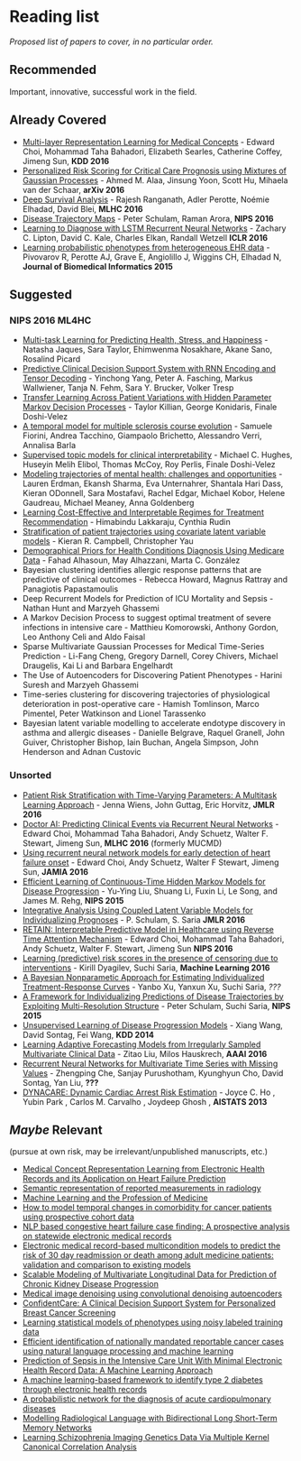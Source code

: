 # Reading list

_Proposed list of papers to cover, in no particular order._

## Recommended

Important, innovative, successful work in the field.

## Already Covered

- [Multi-layer Representation Learning for Medical Concepts](https://arxiv.org/abs/1602.05568) - Edward Choi, Mohammad Taha Bahadori, Elizabeth Searles, Catherine Coffey, Jimeng Sun, **KDD 2016**
- [Personalized Risk Scoring for Critical Care Prognosis using Mixtures of Gaussian Processes](https://arxiv.org/abs/1610.08853) - Ahmed M. Alaa, Jinsung Yoon, Scott Hu, Mihaela van der Schaar, **arXiv 2016**
- [Deep Survival Analysis](https://arxiv.org/abs/1608.02158) - Rajesh Ranganath, Adler Perotte, Noémie Elhadad, David Blei, **MLHC 2016**
- [Disease Trajectory Maps](https://arxiv.org/abs/1606.09184) - Peter Schulam, Raman Arora, **NIPS 2016**
- [Learning to Diagnose with LSTM Recurrent Neural Networks](https://arxiv.org/abs/1511.03677) - Zachary C. Lipton, David C. Kale, Charles Elkan, Randall Wetzell **ICLR 2016**
- [Learning probabilistic phenotypes from heterogeneous EHR data](http://www.ncbi.nlm.nih.gov/pubmed/26464024) - Pivovarov R, Perotte AJ, Grave E, Angiolillo J, Wiggins CH, Elhadad N, **Journal of Biomedical Informatics 2015**

## Suggested

### NIPS 2016 ML4HC
- [Multi-task Learning for Predicting Health, Stress, and Happiness](http://affect.media.mit.edu/pdfs/16.Jaques-Taylor-et-al-PredictingHealthStressHappiness.pdf) - Natasha Jaques, Sara Taylor, Ehimwenma Nosakhare, Akane Sano, Rosalind Picard
- [Predictive Clinical Decision Support System with RNN Encoding and Tensor Decoding](https://arxiv.org/abs/1612.00611) - Yinchong Yang, Peter A. Fasching, Markus Wallwiener, Tanja N. Fehm, Sara Y. Brucker, Volker Tresp
- [Transfer Learning Across Patient Variations with Hidden Parameter Markov Decision Processes](https://arxiv.org/abs/1612.00475) - Taylor Killian, George Konidaris, Finale Doshi-Velez
- [A temporal model for multiple sclerosis course evolution](https://arxiv.org/abs/1612.00615) - Samuele Fiorini, Andrea Tacchino, Giampaolo Brichetto, Alessandro Verri, Annalisa Barla
- [Supervised topic models for clinical interpretability](https://arxiv.org/abs/1612.01678) - Michael C. Hughes, Huseyin Melih Elibol, Thomas McCoy, Roy Perlis, Finale Doshi-Velez
- [Modeling trajectories of mental health: challenges and opportunities](https://arxiv.org/abs/1612.01055) - Lauren Erdman, Ekansh Sharma, Eva Unternahrer, Shantala Hari Dass, Kieran ODonnell, Sara Mostafavi, Rachel Edgar, Michael Kobor, Helene Gaudreau, Michael Meaney, Anna Goldenberg
- [Learning Cost-Effective and Interpretable Regimes for Treatment Recommendation](https://arxiv.org/abs/1611.07663) - Himabindu Lakkaraju, Cynthia Rudin
- [Stratification of patient trajectories using covariate latent variable models](https://arxiv.org/abs/1610.08735) - Kieran R. Campbell, Christopher Yau
- [Demographical Priors for Health Conditions Diagnosis Using Medicare Data](https://arxiv.org/abs/1612.02460) - Fahad Alhasoun, May Alhazzani, Marta C. González
- Bayesian clustering identifies allergic response patterns that are predictive of clinical outcomes - Rebecca Howard, Magnus Rattray and Panagiotis Papastamoulis
- Deep Recurrent Models for Prediction of ICU Mortality and Sepsis - Nathan Hunt and Marzyeh Ghassemi
- A Markov Decision Process to suggest optimal treatment of severe infections in intensive care - Matthieu Komorowski, Anthony Gordon, Leo Anthony Celi and Aldo Faisal
- Sparse Multivariate Gaussian Processes for Medical Time-Series Prediction - Li-Fang Cheng, Gregory Darnell, Corey Chivers, Michael Draugelis, Kai Li and Barbara Engelhardt
- The Use of Autoencoders for Discovering Patient Phenotypes - Harini Suresh and Marzyeh Ghassemi
- Time-series clustering for discovering trajectories of physiological deterioration in post-operative care - Hamish Tomlinson, Marco Pimentel, Peter Watkinson and Lionel Tarassenko
- Bayesian latent variable modelling to accelerate endotype discovery in asthma and allergic diseases - Danielle Belgrave, Raquel Granell, John Guiver, Christopher Bishop, Iain Buchan, Angela Simpson, John Henderson and Adnan Custovic

### Unsorted
- [Patient Risk Stratification with Time-Varying Parameters: A Multitask Learning Approach](https://research.microsoft.com/en-us/um/people/horvitz/JMLR_multitask_learning_Cdiff_2016.pdf) - Jenna Wiens, John Guttag, Eric Horvitz, **JMLR 2016**
- [Doctor AI: Predicting Clinical Events via Recurrent Neural Networks](https://arxiv.org/abs/1511.05942) - Edward Choi, Mohammad Taha Bahadori, Andy Schuetz, Walter F. Stewart, Jimeng Sun, **MLHC 2016** (formerly MUCMD)
- [Using recurrent neural network models for early detection of heart failure onset](http://jamia.oxfordjournals.org/content/early/2016/08/13/jamia.ocw112.full) - Edward Choi, Andy Schuetz, Walter F Stewart, Jimeng Sun, **JAMIA 2016**
- [Efficient Learning of Continuous-Time Hidden Markov Models for Disease Progression](https://www.ncbi.nlm.nih.gov/pmc/articles/PMC4804157/) - Yu-Ying Liu, Shuang Li, Fuxin Li, Le Song, and James M. Rehg, **NIPS 2015**
- [Integrative Analysis Using Coupled Latent Variable Models for Individualizing Prognoses](https://dl.dropboxusercontent.com/u/20167181/Schulam%2BSaria.CLTM.pdf) - P. Schulam, S. Saria **JMLR 2016**
- [ RETAIN: Interpretable Predictive Model in Healthcare using Reverse Time Attention Mechanism](http://arxiv.org/abs/1608.05745) - Edward Choi, Mohammad Taha Bahadori, Andy Schuetz, Walter F. Stewart, Jimeng Sun **NIPS 2016**
- [Learning (predictive) risk scores in the presence of censoring due to interventions](http://link.springer.com/article/10.1007/s10994-015-5527-7) - Kirill Dyagilev, Suchi Saria, **Machine Learning 2016**
- [A Bayesian Nonparametic Approach for Estimating Individualized Treatment-Response Curves](https://arxiv.org/pdf/1608.05182v1.pdf) - Yanbo Xu, Yanxun Xu, Suchi Saria, *???*
- [A Framework for Individualizing Predictions of Disease Trajectories by Exploiting Multi-Resolution Structure](https://arxiv.org/abs/1601.04674) - Peter Schulam, Suchi Saria, **NIPS 2015**
- [Unsupervised Learning of Disease Progression Models](http://cs.nyu.edu/~dsontag/papers/WanSonWan_kdd14.pdf) - Xiang Wang, David Sontag, Fei Wang, **KDD 2014**
- [Learning Adaptive Forecasting Models from Irregularly Sampled Multivariate Clinical Data](http://www.zitaoliu.com/download/aaai2016_revision.pdf) - Zitao Liu, Milos Hauskrech, **AAAI 2016**
- [Recurrent Neural Networks for Multivariate Time Series with Missing Values](https://arxiv.org/abs/1606.01865) - Zhengping Che, Sanjay Purushotham, Kyunghyun Cho, David Sontag, Yan Liu, **???**
- [DYNACARE: Dynamic Cardiac Arrest Risk Estimation](http://www.jmlr.org/proceedings/papers/v31/ho13b.pdf) - Joyce C. Ho , Yubin Park , Carlos M. Carvalho , Joydeep Ghosh , **AISTATS 2013**

## _Maybe_ Relevant
(pursue at own risk, may be irrelevant/unpublished manuscripts, etc.)
- [Medical Concept Representation Learning from Electronic Health Records and its Application on Heart Failure Prediction](https://arxiv.org/abs/1602.03686)
- [Semantic representation of reported measurements in radiology](http://bmcmedinformdecismak.biomedcentral.com/articles/10.1186/s12911-016-0248-9)
- [Machine Learning and the Profession of Medicine](http://jamanetwork.com/journals/jama/fullarticle/2488315)
- [How to model temporal changes in comorbidity for cancer patients using prospective cohort data](http://bmcmedinformdecismak.biomedcentral.com/articles/10.1186/s12911-015-0217-8)
- [NLP based congestive heart failure case finding: A prospective analysis on statewide electronic medical records](http://www.ijmijournal.com/article/S1386-5056(15)30013-7/abstract?rss=yes)
- [Electronic medical record-based multicondition models to predict the risk of 30 day readmission or death among adult medicine patients: validation and comparison to existing models](http://bmcmedinformdecismak.biomedcentral.com/articles/10.1186/s12911-015-0162-6)
- [Scalable Modeling of Multivariate Longitudinal Data for Prediction of Chronic Kidney Disease Progression](https://arxiv.org/abs/1608.04615)
- [Medical image denoising using convolutional denoising autoencoders](https://arxiv.org/abs/1608.04667)
- [ConfidentCare: A Clinical Decision Support System for Personalized Breast Cancer Screening](https://arxiv.org/abs/1602.00374)
- [Learning statistical models of phenotypes using noisy labeled training data](http://jamia.oxfordjournals.org/content/23/6/1166)
- [Efficient identification of nationally mandated reportable cancer cases using natural language processing and machine learning](http://jamia.oxfordjournals.org/content/23/6/1077?rss=1)
- [Prediction of Sepsis in the Intensive Care Unit With Minimal Electronic Health Record Data: A Machine Learning Approach](http://medinform.jmir.org/2016/3/e28/)
- [A machine learning-based framework to identify type 2 diabetes through electronic health records](http://www.ijmijournal.com/article/S1386-5056(16)30215-5/fulltext?rss=yes)
- [A probabilistic network for the diagnosis of acute cardiopulmonary diseases](https://arxiv.org/abs/1609.06864)
- [Modelling Radiological Language with Bidirectional Long Short-Term Memory Networks](https://arxiv.org/abs/1609.08409)
- [Learning Schizophrenia Imaging Genetics Data Via Multiple Kernel Canonical Correlation Analysis](https://arxiv.org/abs/1609.04699)
